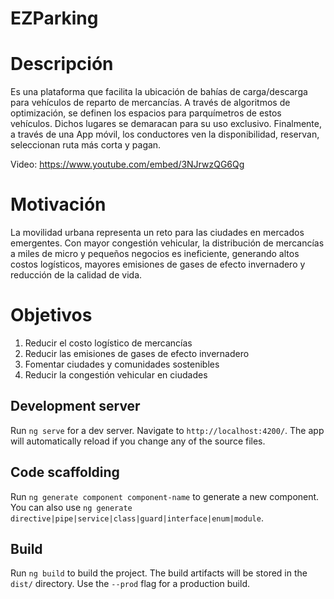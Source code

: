 # EZParking

# Descripción

Es una plataforma que facilita la ubicación de bahías de carga/descarga para vehículos de reparto de mercancías. A través de algoritmos de optimización, se definen los espacios para parquímetros de estos vehículos. Dichos lugares se demaracan para su uso exclusivo. Finalmente, a través de una App móvil, los conductores ven la disponibilidad, reservan, seleccionan ruta más corta y pagan.

Video: https://www.youtube.com/embed/3NJrwzQG6Qg

# Motivación 

La movilidad urbana representa un reto para las ciudades en mercados emergentes. Con mayor congestión vehicular, la distribución de mercancías a miles de micro y pequeños negocios es ineficiente, generando altos costos logísticos, mayores emisiones de gases de efecto invernadero y reducción de la calidad de vida.

# Objetivos

<ol>
<li>Reducir el costo logístico de mercancías</li>
<li>Reducir las emisiones de gases de efecto invernadero</li>
<li>Fomentar ciudades y comunidades sostenibles</li>
<li>Reducir la congestión vehicular en ciudades</li>
</ol>

## Development server

Run `ng serve` for a dev server. Navigate to `http://localhost:4200/`. The app will automatically reload if you change any of the source files.

## Code scaffolding

Run `ng generate component component-name` to generate a new component. You can also use `ng generate directive|pipe|service|class|guard|interface|enum|module`.

## Build

Run `ng build` to build the project. The build artifacts will be stored in the `dist/` directory. Use the `--prod` flag for a production build.
